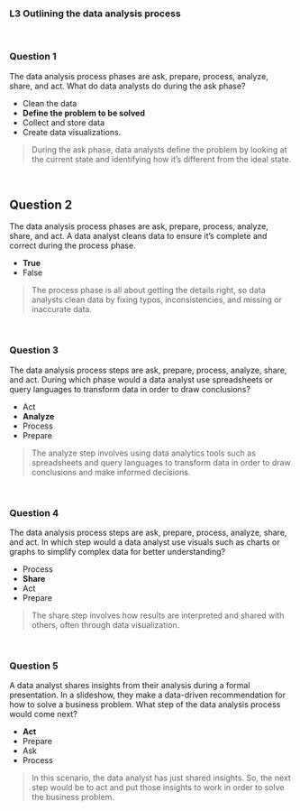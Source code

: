 ### L3 Outlining the data analysis process

&nbsp;

### Question 1

The data analysis process phases are ask, prepare, process, analyze, share, and act. What do data analysts do during the ask phase?

* Clean the data
* **Define the problem to be solved**
* Collect and store data
* Create data visualizations.

> During the ask phase, data analysts define the problem by looking at the current state and identifying how it’s different from the ideal state.

&nbsp;

## Question 2

The data analysis process phases are ask, prepare, process, analyze, share, and act. A data analyst cleans data to ensure it’s complete and correct during the process phase.

* **True**
* False

> The process phase is all about getting the details right, so data analysts clean data by fixing typos, inconsistencies, and missing or inaccurate data.

&nbsp;

### Question 3

The data analysis process steps are ask, prepare, process, analyze, share, and act. During which phase would a data analyst use spreadsheets or query languages to transform data in order to draw conclusions?

* Act
* **Analyze**
* Process
* Prepare

> The analyze step involves using data analytics tools such as spreadsheets and query languages to transform data in order to draw conclusions and make informed decisions. 

&nbsp;

### Question 4

The data analysis process steps are ask, prepare, process, analyze, share, and act. In which step would a data analyst use visuals such as charts or graphs to simplify complex data for better understanding?

* Process
* **Share**
* Act
* Prepare

> The share step involves how results are interpreted and shared with others, often through data visualization. 

&nbsp;

### Question 5

A data analyst shares insights from their analysis during a formal presentation. In a slideshow, they make a data-driven recommendation for how to solve a business problem. What step of the data analysis process would come next? 

* **Act**
* Prepare
* Ask
* Process

> In this scenario, the data analyst has just shared insights. So, the next step would be to act and put those insights to work in order to solve the business problem. 
